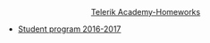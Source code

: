  <div align="center"><a href="http://telerikacademy.com//"> Telerik Academy-Homeworks</a></div> 
 <ul type="disc">
 <li><a href ="http://academy.telerik.com/academy/curriculum">Student program 2016-2017</a></li>
 </ul>


